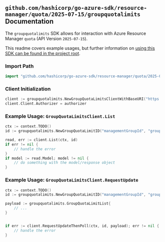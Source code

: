 
## `github.com/hashicorp/go-azure-sdk/resource-manager/quota/2025-07-15/groupquotalimits` Documentation

The `groupquotalimits` SDK allows for interaction with Azure Resource Manager `quota` (API Version `2025-07-15`).

This readme covers example usages, but further information on [using this SDK can be found in the project root](https://github.com/hashicorp/go-azure-sdk/tree/main/docs).

### Import Path

```go
import "github.com/hashicorp/go-azure-sdk/resource-manager/quota/2025-07-15/groupquotalimits"
```


### Client Initialization

```go
client := groupquotalimits.NewGroupQuotaLimitsClientWithBaseURI("https://management.azure.com")
client.Client.Authorizer = authorizer
```


### Example Usage: `GroupQuotaLimitsClient.List`

```go
ctx := context.TODO()
id := groupquotalimits.NewGroupQuotaLimitID("managementGroupId", "groupQuotaName", "resourceProviderName", "groupQuotaLimitName")

read, err := client.List(ctx, id)
if err != nil {
	// handle the error
}
if model := read.Model; model != nil {
	// do something with the model/response object
}
```


### Example Usage: `GroupQuotaLimitsClient.RequestUpdate`

```go
ctx := context.TODO()
id := groupquotalimits.NewGroupQuotaLimitID("managementGroupId", "groupQuotaName", "resourceProviderName", "groupQuotaLimitName")

payload := groupquotalimits.GroupQuotaLimitList{
	// ...
}


if err := client.RequestUpdateThenPoll(ctx, id, payload); err != nil {
	// handle the error
}
```
